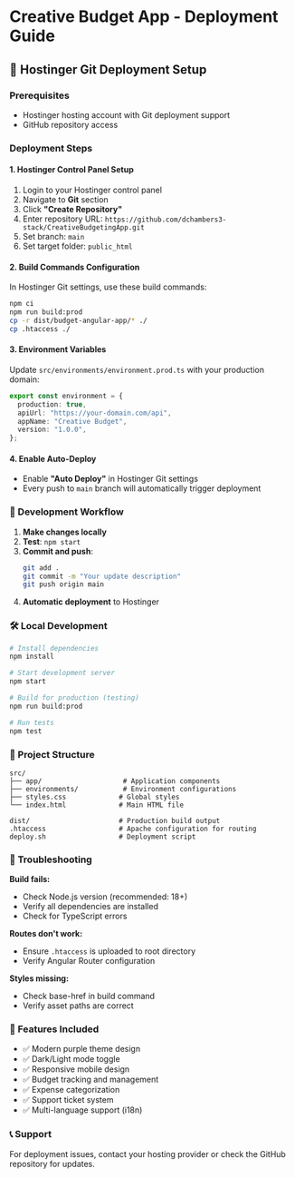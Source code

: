 # Creative Budget App - Deployment Guide

## 🚀 Hostinger Git Deployment Setup

### Prerequisites

- Hostinger hosting account with Git deployment support
- GitHub repository access

### Deployment Steps

#### 1. Hostinger Control Panel Setup

1. Login to your Hostinger control panel
2. Navigate to **Git** section
3. Click **"Create Repository"**
4. Enter repository URL: `https://github.com/dchambers3-stack/CreativeBudgetingApp.git`
5. Set branch: `main`
6. Set target folder: `public_html`

#### 2. Build Commands Configuration

In Hostinger Git settings, use these build commands:

```bash
npm ci
npm run build:prod
cp -r dist/budget-angular-app/* ./
cp .htaccess ./
```

#### 3. Environment Variables

Update `src/environments/environment.prod.ts` with your production domain:

```typescript
export const environment = {
  production: true,
  apiUrl: "https://your-domain.com/api",
  appName: "Creative Budget",
  version: "1.0.0",
};
```

#### 4. Enable Auto-Deploy

- Enable **"Auto Deploy"** in Hostinger Git settings
- Every push to `main` branch will automatically trigger deployment

### 🔄 Development Workflow

1. **Make changes locally**
2. **Test**: `npm start`
3. **Commit and push**:
   ```bash
   git add .
   git commit -m "Your update description"
   git push origin main
   ```
4. **Automatic deployment** to Hostinger

### 🛠 Local Development

```bash
# Install dependencies
npm install

# Start development server
npm start

# Build for production (testing)
npm run build:prod

# Run tests
npm test
```

### 📁 Project Structure

```
src/
├── app/                    # Application components
├── environments/           # Environment configurations
├── styles.css             # Global styles
└── index.html             # Main HTML file

dist/                      # Production build output
.htaccess                  # Apache configuration for routing
deploy.sh                  # Deployment script
```

### 🔧 Troubleshooting

**Build fails:**

- Check Node.js version (recommended: 18+)
- Verify all dependencies are installed
- Check for TypeScript errors

**Routes don't work:**

- Ensure `.htaccess` is uploaded to root directory
- Verify Angular Router configuration

**Styles missing:**

- Check base-href in build command
- Verify asset paths are correct

### 🚀 Features Included

- ✅ Modern purple theme design
- ✅ Dark/Light mode toggle
- ✅ Responsive mobile design
- ✅ Budget tracking and management
- ✅ Expense categorization
- ✅ Support ticket system
- ✅ Multi-language support (i18n)

### 📞 Support

For deployment issues, contact your hosting provider or check the GitHub repository for updates.
